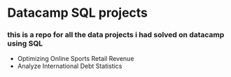 # Datacamp SQL projects

### this is a repo for all the data projects i had solved on datacamp using SQL

- Optimizing Online Sports Retail Revenue
- Analyze International Debt Statistics
